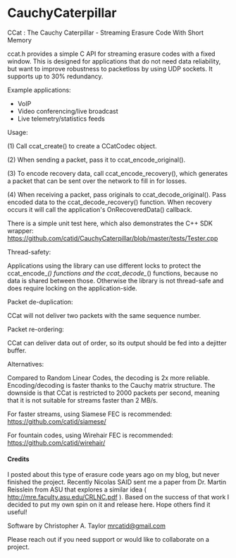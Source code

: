 # CauchyCaterpillar
CCat : The Cauchy Caterpillar - Streaming Erasure Code With Short Memory

ccat.h provides a simple C API for streaming erasure codes with a
fixed window.  This is designed for applications that do not need
data reliability, but want to improve robustness to packetloss by
using UDP sockets.  It supports up to 30% redundancy.

Example applications:
* VoIP
* Video conferencing/live broadcast
* Live telemetry/statistics feeds

Usage:

(1) Call ccat_create() to create a CCatCodec object.

(2) When sending a packet, pass it to ccat_encode_original().

(3) To encode recovery data, call ccat_encode_recovery(), which generates
a packet that can be sent over the network to fill in for losses.

(4) When receiving a packet, pass originals to ccat_decode_original().
Pass encoded data to the ccat_decode_recovery() function.  When recovery
occurs it will call the application's OnRecoveredData() callback.

There is a simple unit test here, which also demonstrates the C++ SDK wrapper:
https://github.com/catid/CauchyCaterpillar/blob/master/tests/Tester.cpp

Thread-safety:

Applications using the library can use different locks to protect the
ccat_encode_*() functions and the ccat_decode_*() functions, because no data
is shared between those.  Otherwise the library is not thread-safe and
does require locking on the application-side.

Packet de-duplication:

CCat will not deliver two packets with the same sequence number.

Packet re-ordering:

CCat can deliver data out of order, so its output should be fed into
a dejitter buffer.

Alternatives:

Compared to Random Linear Codes, the decoding is 2x more reliable.
Encoding/decoding is faster thanks to the Cauchy matrix structure.
The downside is that CCat is restricted to 2000 packets per second,
meaning that it is not suitable for streams faster than 2 MB/s.

For faster streams, using Siamese FEC is recommended:
https://github.com/catid/siamese/

For fountain codes, using Wirehair FEC is recommended:
https://github.com/catid/wirehair/


#### Credits

I posted about this type of erasure code years ago on my blog, but never finished the project.  Recently Nicolas SAID sent me a paper from Dr. Martin Reisslein from ASU that explores a similar idea ( http://mre.faculty.asu.edu/CRLNC.pdf ).  Based on the success of that work I decided to put my own spin on it and release here.  Hope others find it useful!

Software by Christopher A. Taylor <mrcatid@gmail.com>

Please reach out if you need support or would like to collaborate on a project.
